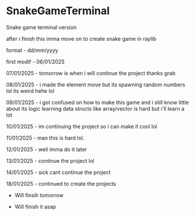 # SnakeGameTerminal
Snake game terminal version


after i finish this imma move on to create snake game in raylib

format - dd/mm/yyyy

first modif - 06/01/2025

07/01/2025 - tomorrow is when i will continue the project thanks
grab

08/01/2025 - i made the element move but its spawning random numbers lol
its weird hehe lol

09/01/2025 - i got confused on how to make this game and i still know little about its logic 
learning data structs like array/vector is hard but i'll learn a lot

10/01/2025 - im continuing the project so i can make it cool lol

11/01/2025 - man this is hard lol.

12/01/2025 - well imma do it later

13/01/2025 - continue the project lol 

14/01/2025 - sick cant continue the project

18/01/2025 - continued to create the projects

- Will finsih tomorrow

- Will finish it asap